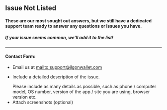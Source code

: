 ## Issue Not Listed

#### These are our most sought out answers, but we still have a dedicated support team ready to answer any questions or issues you have.

##### If your issue seems common, we’ll add it to the list!

***

#### Contact Form:

* Email us at <mailto:support@ilgonwallet.com>
* <p>Include a detailed description of the issue.</p>
  <note>Please include as many details as possible, such as phone / computer model, OS number, version of the app / site you are using, browser version etc.</note>
* Attach screenshots (optional)
